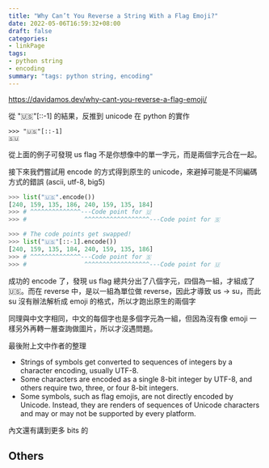 ```yaml
---
title: "Why Can’t You Reverse a String With a Flag Emoji?"
date: 2022-05-06T16:59:32+08:00
draft: false
categories:
- linkPage
tags:
- python string
- encoding
summary: "tags: python string, encoding"
---
```

https://davidamos.dev/why-cant-you-reverse-a-flag-emoji/

從 "🇺🇸"[::-1] 的結果，反推到 unicode 在 python 的實作

```python=
>>> "🇺🇸"[::-1]
🇸🇺
```

從上面的例子可發現 us flag 不是你想像中的單一字元，而是兩個字元合在一起。

接下來我們嘗試用 encode 的方式得到原生的 unicode，來避掉可能是不同編碼方式的錯誤 (ascii, utf-8, big5)

```python
>>> list("🇺🇸".encode())
[240, 159, 135, 186, 240, 159, 135, 184]
>>> # ^^^^^^^^^^^^^^---Code point for 🇺
>>> #                ^^^^^^^^^^^^^^^^^^---Code point for 🇸

>>> # The code points get swapped!
>>> list("🇺🇸"[::-1].encode())
[240, 159, 135, 184, 240, 159, 135, 186]
>>> # ^^^^^^^^^^^^^^---Code point for 🇸
>>> #                ^^^^^^^^^^^^^^^^^^---Code point for 🇺
```

成功的 encode 了，發現 us flag 總共分出了八個字元，四個為一組，才組成了 :us:。而在 reverse 中，是以一組為單位做 reverse，因此才導致 us -> su，而此 su 沒有辦法解析成 emoji 的格式，所以才跑出原生的兩個字

同理與中文字相同，中文的每個字也是多個字元為一組，但因為沒有像 emoji 一樣另外再轉一層查詢做圖片，所以才沒遇問題。

最後附上文中作者的整理
- Strings of symbols get converted to sequences of integers by a character encoding, usually UTF-8.
- Some characters are encoded as a single 8-bit integer by UTF-8, and others require two, three, or four 8-bit integers.
- Some symbols, such as flag emojis, are not directly encoded by Unicode. Instead, they are renders of sequences of Unicode characters and may or may not be supported by every platform.

內文還有講到更多 bits 的


## Others
